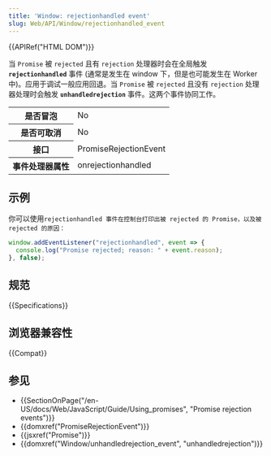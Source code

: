 ```yaml
---
title: 'Window: rejectionhandled event'
slug: Web/API/Window/rejectionhandled_event
---
```


{{APIRef("HTML DOM")}}

当 `Promise` 被 `rejected` 且有 `rejection` 处理器时会在全局触发 **`rejectionhandled`** 事件 (通常是发生在 window 下，但是也可能发生在 Worker 中)。应用于调试一般应用回退。当 `Promise` 被 `rejected` 且没有 `rejection` 处理器处理时会触发 **`unhandledrejection`** 事件。这两个事件协同工作。

<table class="properties">
  <tbody>
    <tr>
      <th scope="row">是否冒泡</th>
      <td>No</td>
    </tr>
    <tr>
      <th scope="row">是否可取消</th>
      <td>No</td>
    </tr>
    <tr>
      <th scope="row">接口</th>
      <td>PromiseRejectionEvent</td>
    </tr>
    <tr>
      <th scope="row">事件处理器属性</th>
      <td>onrejectionhandled</td>
    </tr>
  </tbody>
</table>

## 示例

你可以使用`rejectionhandled 事件在控制台打印出被 rejected 的 Promise，以及被 rejected 的原因：`

```js
window.addEventListener("rejectionhandled", event => {
  console.log("Promise rejected; reason: " + event.reason);
}, false);
```

## 规范

{{Specifications}}

## 浏览器兼容性

{{Compat}}

## 参见

- {{SectionOnPage("/en-US/docs/Web/JavaScript/Guide/Using_promises", "Promise rejection events")}}
- {{domxref("PromiseRejectionEvent")}}
- {{jsxref("Promise")}}
- {{domxref("Window/unhandledrejection_event", "unhandledrejection")}}
